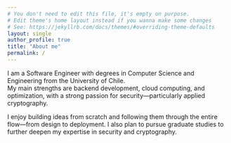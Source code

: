 ```yaml
---
# You don't need to edit this file, it's empty on purpose.
# Edit theme's home layout instead if you wanna make some changes
# See: https://jekyllrb.com/docs/themes/#overriding-theme-defaults
layout: single
author_profile: true
title: "About me"
permalink: /
---
```


I am a Software Engineer with degrees in Computer Science and Engineering from the University of Chile.  
My main strengths are backend development, cloud computing, and optimization, with a strong passion for security—particularly applied cryptography.  

I enjoy building ideas from scratch and following them through the entire flow—from design to deployment. I also plan to pursue graduate studies to further deepen my expertise in security and cryptography.

